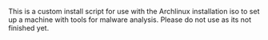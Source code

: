 This is a custom install script for use with the Archlinux installation iso to set up a machine with tools for malware analysis.
Please do not use as its not finished yet.
